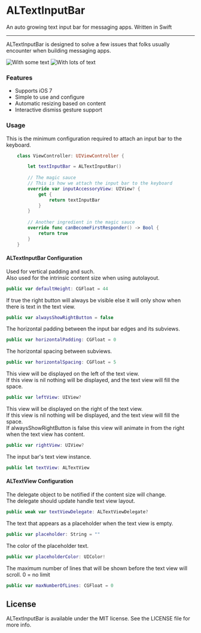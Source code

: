 # ALTextInputBar
An auto growing text input bar for messaging apps. Written in Swift

---

ALTextInputBar is designed to solve a few issues that folks usually encounter when building messaging apps.

![With some text](https://cloud.githubusercontent.com/assets/932822/7333301/a510aa22-eb6a-11e4-988b-ac12e4e6c363.png)
![With lots of text](https://cloud.githubusercontent.com/assets/932822/7333307/cf101c04-eb6a-11e4-9a80-799cf3353a70.png)

### Features
- Supports iOS 7
- Simple to use and configure
- Automatic resizing based on content
- Interactive dismiss gesture support

### Usage

This is the minimum configuration required to attach an input bar to the keyboard.
```swift
    class ViewController: UIViewController {

        let textInputBar = ALTextInputBar()
        
        // The magic sauce
        // This is how we attach the input bar to the keyboard
        override var inputAccessoryView: UIView? {
            get {
                return textInputBar
            }
        }
        
        // Another ingredient in the magic sauce
        override func canBecomeFirstResponder() -> Bool {
            return true
        }
    }
```
#### ALTextInputBar Configuration

Used for vertical padding and such.  
Also used for the intrinsic content size when using autolayout.
```swift
public var defaultHeight: CGFloat = 44
```
If true the right button will always be visible else it will only show when there is text in the text view.
```swift
public var alwaysShowRightButton = false
```
The horizontal padding between the input bar edges and its subviews.
```swift
public var horizontalPadding: CGFloat = 0
```
The horizontal spacing between subviews.
```swift
public var horizontalSpacing: CGFloat = 5
```
This view will be displayed on the left of the text view.  
If this view is nil nothing will be displayed, and the text view will fill the space.
```swift
public var leftView: UIView?
```
This view will be displayed on the right of the text view.  
If this view is nil nothing will be displayed, and the text view will fill the space.  
If alwaysShowRightButton is false this view will animate in from the right when the text view has content.
```swift
public var rightView: UIView?
```
The input bar's text view instance.
```swift
public let textView: ALTextView
```

#### ALTextView Configuration

The delegate object to be notified if the content size will change.   
The delegate should update handle text view layout.
```swift
public weak var textViewDelegate: ALTextViewDelegate?
```
The text that appears as a placeholder when the text view is empty.
```swift
public var placeholder: String = ""
```
The color of the placeholder text.
```swift
public var placeholderColor: UIColor!
```
The maximum number of lines that will be shown before the text view will scroll. 0 = no limit
```swift
public var maxNumberOfLines: CGFloat = 0
```
## License
ALTextInputBar is available under the MIT license. See the LICENSE file for more info.


